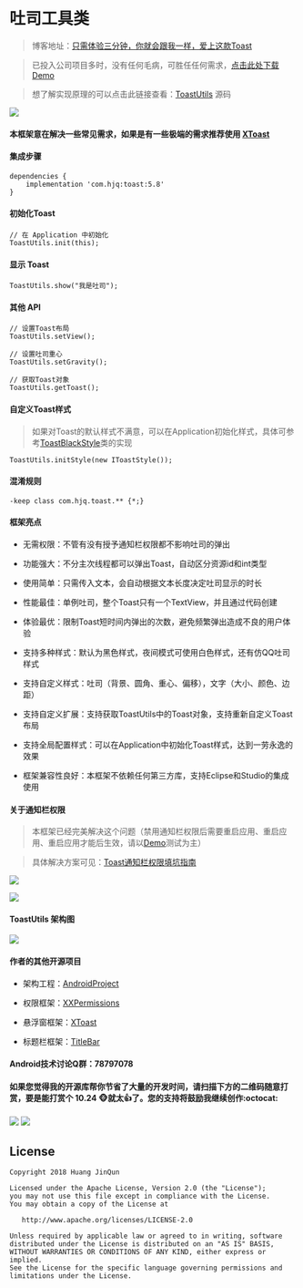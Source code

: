 # 吐司工具类

> 博客地址：[只需体验三分钟，你就会跟我一样，爱上这款Toast](https://www.jianshu.com/p/9b174ee2c571)

> 已投入公司项目多时，没有任何毛病，可胜任任何需求，[点击此处下载Demo](https://raw.githubusercontent.com/getActivity/ToastUtils/master/ToastUtils.apk)

> 想了解实现原理的可以点击此链接查看：[ToastUtils](https://github.com/getActivity/ToastUtils/blob/master/library/src/main/java/com/hjq/toast/ToastUtils.java) 源码

![](ToastUtils.gif)

#### 本框架意在解决一些常见需求，如果是有一些极端的需求推荐使用 [XToast](https://github.com/getActivity/XToast)

#### 集成步骤

    dependencies {
        implementation 'com.hjq:toast:5.8'
    }

#### 初始化Toast

    // 在 Application 中初始化
    ToastUtils.init(this);

#### 显示 Toast

    ToastUtils.show("我是吐司");

#### 其他 API

    // 设置Toast布局
    ToastUtils.setView();

    // 设置吐司重心
    ToastUtils.setGravity();

    // 获取Toast对象
    ToastUtils.getToast();

#### 自定义Toast样式

> 如果对Toast的默认样式不满意，可以在Application初始化样式，具体可参考[ToastBlackStyle](https://github.com/getActivity/ToastUtils/blob/master/library/src/main/java/com/hjq/toast/style/ToastBlackStyle.java)类的实现

    ToastUtils.initStyle(new IToastStyle());

#### 混淆规则

    -keep class com.hjq.toast.** {*;}

#### 框架亮点

* 无需权限：不管有没有授予通知栏权限都不影响吐司的弹出

* 功能强大：不分主次线程都可以弹出Toast，自动区分资源id和int类型

* 使用简单：只需传入文本，会自动根据文本长度决定吐司显示的时长

* 性能最佳：单例吐司，整个Toast只有一个TextView，并且通过代码创建

* 体验最优：限制Toast短时间内弹出的次数，避免频繁弹出造成不良的用户体验

* 支持多种样式：默认为黑色样式，夜间模式可使用白色样式，还有仿QQ吐司样式

* 支持自定义样式：吐司（背景、圆角、重心、偏移），文字（大小、颜色、边距）

* 支持自定义扩展：支持获取ToastUtils中的Toast对象，支持重新自定义Toast布局

* 支持全局配置样式：可以在Application中初始化Toast样式，达到一劳永逸的效果

* 框架兼容性良好：本框架不依赖任何第三方库，支持Eclipse和Studio的集成使用

#### 关于通知栏权限

> 本框架已经完美解决这个问题（禁用通知栏权限后需要重启应用、重启应用、重启应用才能后生效，请以[Demo](https://raw.githubusercontent.com/getActivity/ToastUtils/master/ToastUtils.apk)测试为主）

> 具体解决方案可见：[Toast通知栏权限填坑指南](https://www.jianshu.com/p/1d64a5ccbc7c)

![](issue_taobao.gif)

![](issue_utils.gif)

#### ToastUtils 架构图

![](ToastUtils.jpg)

#### 作者的其他开源项目

* 架构工程：[AndroidProject](https://github.com/getActivity/AndroidProject)

* 权限框架：[XXPermissions](https://github.com/getActivity/XXPermissions)

* 悬浮窗框架：[XToast](https://github.com/getActivity/XToast)

* 标题栏框架：[TitleBar](https://github.com/getActivity/TitleBar)

#### Android技术讨论Q群：78797078

#### 如果您觉得我的开源库帮你节省了大量的开发时间，请扫描下方的二维码随意打赏，要是能打赏个 10.24 :monkey_face:就太:thumbsup:了。您的支持将鼓励我继续创作:octocat:

![](pay_ali.png) ![](pay_wechat.png)

## License

```text
Copyright 2018 Huang JinQun

Licensed under the Apache License, Version 2.0 (the "License");
you may not use this file except in compliance with the License.
You may obtain a copy of the License at

   http://www.apache.org/licenses/LICENSE-2.0

Unless required by applicable law or agreed to in writing, software
distributed under the License is distributed on an "AS IS" BASIS,
WITHOUT WARRANTIES OR CONDITIONS OF ANY KIND, either express or implied.
See the License for the specific language governing permissions and
limitations under the License.
```
